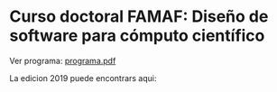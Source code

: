 # Curso doctoral FAMAF: Diseño de software para cómputo científico

Ver programa: [programa.pdf](programa.pdf)

La edicion 2019 puede encontrars aqui:
